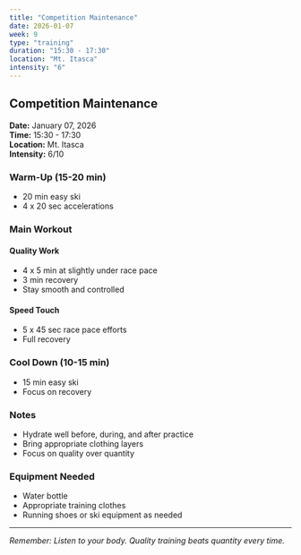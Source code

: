 ```yaml
---
title: "Competition Maintenance"
date: 2026-01-07
week: 9
type: "training"
duration: "15:30 - 17:30"
location: "Mt. Itasca"
intensity: "6"
---
```


## Competition Maintenance

**Date:** January 07, 2026  
**Time:** 15:30 - 17:30  
**Location:** Mt. Itasca  
**Intensity:** 6/10

### Warm-Up (15-20 min)
- 20 min easy ski
- 4 x 20 sec accelerations

### Main Workout
#### Quality Work
- 4 x 5 min at slightly under race pace
- 3 min recovery
- Stay smooth and controlled

#### Speed Touch
- 5 x 45 sec race pace efforts
- Full recovery

### Cool Down (10-15 min)
- 15 min easy ski
- Focus on recovery

### Notes
- Hydrate well before, during, and after practice
- Bring appropriate clothing layers
- Focus on quality over quantity

### Equipment Needed
- Water bottle
- Appropriate training clothes
- Running shoes or ski equipment as needed

---
*Remember: Listen to your body. Quality training beats quantity every time.*